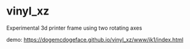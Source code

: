 # vinyl_xz
Experimental 3d printer frame using two rotating axes

demo: https://dogemcdogeface.github.io/vinyl_xz/www/ik1/index.html
